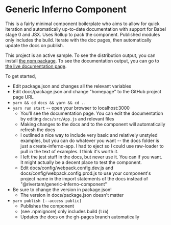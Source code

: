 # Generic Inferno Component

This is a fairly minimal component boilerplate who aims to allow for quick iteration and automatically up-to-date documentation with support for Babel stage 0 and JSX. Uses Rollup to pack the component. Published modules only includes the build. Iterate with the doc pages, then automatically update the docs on publish.

This project is an active sample. To see the distribution output, you can install [the npm package](https://www.npmjs.com/package/@rivertam/generic-component). To see the documentation output, you can go to [the live documentation page](https://rivertam.github.io/generic-component).

To get started,

- Edit package.json and changes all the relevant variables
- Edit docs/package.json and change "homepage" to the GitHub project page URL
- `yarn && cd docs && yarn && cd ..`
- `yarn run start` -- open your browser to localhost:3000
  - You'll see the documentation page. You can edit the documentation by editing `docs/src/App.js` and relevant files
  - Making changes to the docs and to the component will automatically refresh the docs
  - I outlined a nice way to include very basic and relatively unstyled examples, but you can do whatever you want -- the docs folder is just a create-inferno-app. I had to eject so I could use raw-loader to pull in the text of examples. I think it's worth it.
  - I left the jest stuff in the docs, but never use it. You can if you want. It might actually be a decent place to test the component.
  - Edit docs/config/webpack.config.dev.js and docs/config/webpack.config.prod.js to use your component's project name in the import statements of the docs instead of "@rivertam/generic-inferno-component"
- Be sure to change the version in package.json!
  - The version in docs/package.json doesn't matter
- `yarn publish [--access public]`
  - Publishes the component
  - (see .npmignore) only includes build (`lib`)
  - Updates the docs on the gh-pages branch automatically
